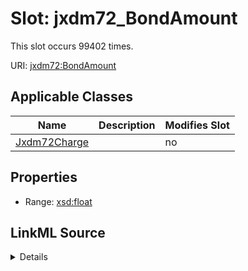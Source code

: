 

# Slot: jxdm72_BondAmount




This slot occurs 99402 times.


URI: [jxdm72:BondAmount](http://release.niem.gov/niem/domains/jxdm/7.2/BondAmount)



<!-- no inheritance hierarchy -->





## Applicable Classes

| Name | Description | Modifies Slot |
| --- | --- | --- |
| [Jxdm72Charge](../classes/Jxdm72Charge.md) |  |  no  |







## Properties

* Range: [xsd:float](http://www.w3.org/2001/XMLSchema#float)







## LinkML Source

<details>

```yaml
name: jxdm72_BondAmount
from_schema: okns:scales-kg
rank: 1000
slot_uri: jxdm72:BondAmount
alias: jxdm72_BondAmount
domain_of:
- jxdm72_Charge
range: float

```
</details>